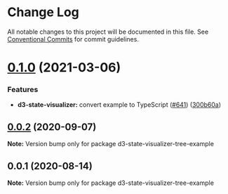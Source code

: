 # Change Log

All notable changes to this project will be documented in this file.
See [Conventional Commits](https://conventionalcommits.org) for commit guidelines.

# [0.1.0](https://github.com/reduxjs/redux-devtools/compare/d3-state-visualizer-tree-example@0.0.2...d3-state-visualizer-tree-example@0.1.0) (2021-03-06)

### Features

- **d3-state-visualizer:** convert example to TypeScript ([#641](https://github.com/reduxjs/redux-devtools/issues/641)) ([300b60a](https://github.com/reduxjs/redux-devtools/commit/300b60a8b1f92a6d7c78510a1bea304490aa23be))

## [0.0.2](https://github.com/reduxjs/redux-devtools/compare/d3-state-visualizer-tree-example@0.0.1...d3-state-visualizer-tree-example@0.0.2) (2020-09-07)

**Note:** Version bump only for package d3-state-visualizer-tree-example

## 0.0.1 (2020-08-14)

**Note:** Version bump only for package d3-state-visualizer-tree-example
